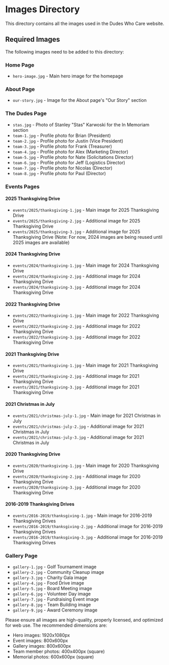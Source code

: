 # Images Directory

This directory contains all the images used in the Dudes Who Care website.

## Required Images

The following images need to be added to this directory:

### Home Page
- `hero-image.jpg` - Main hero image for the homepage

### About Page
- `our-story.jpg` - Image for the About page's "Our Story" section

### The Dudes Page
- `stas.jpg` - Photo of Stanley "Stas" Karwoski for the In Memoriam section
- `team-1.jpg` - Profile photo for Brian (President)
- `team-2.jpg` - Profile photo for Justin (Vice President)
- `team-3.jpg` - Profile photo for Frank (Treasurer)
- `team-4.jpg` - Profile photo for Alex (Marketing Director)
- `team-5.jpg` - Profile photo for Nate (Solicitations Director)
- `team-6.jpg` - Profile photo for Jeff (Logistics Director)
- `team-7.jpg` - Profile photo for Nicolas (Director)
- `team-8.jpg` - Profile photo for Paul (Director)

### Events Pages
#### 2025 Thanksgiving Drive
- `events/2025/thanksgiving-1.jpg` - Main image for 2025 Thanksgiving Drive
- `events/2025/thanksgiving-2.jpg` - Additional image for 2025 Thanksgiving Drive
- `events/2025/thanksgiving-3.jpg` - Additional image for 2025 Thanksgiving Drive
(Note: For now, 2024 images are being reused until 2025 images are available)

#### 2024 Thanksgiving Drive
- `events/2024/thanksgiving-1.jpg` - Main image for 2024 Thanksgiving Drive
- `events/2024/thanksgiving-2.jpg` - Additional image for 2024 Thanksgiving Drive
- `events/2024/thanksgiving-3.jpg` - Additional image for 2024 Thanksgiving Drive

#### 2022 Thanksgiving Drive
- `events/2022/thanksgiving-1.jpg` - Main image for 2022 Thanksgiving Drive
- `events/2022/thanksgiving-2.jpg` - Additional image for 2022 Thanksgiving Drive
- `events/2022/thanksgiving-3.jpg` - Additional image for 2022 Thanksgiving Drive

#### 2021 Thanksgiving Drive
- `events/2021/thanksgiving-1.jpg` - Main image for 2021 Thanksgiving Drive
- `events/2021/thanksgiving-2.jpg` - Additional image for 2021 Thanksgiving Drive
- `events/2021/thanksgiving-3.jpg` - Additional image for 2021 Thanksgiving Drive

#### 2021 Christmas in July
- `events/2021/christmas-july-1.jpg` - Main image for 2021 Christmas in July
- `events/2021/christmas-july-2.jpg` - Additional image for 2021 Christmas in July
- `events/2021/christmas-july-3.jpg` - Additional image for 2021 Christmas in July

#### 2020 Thanksgiving Drive
- `events/2020/thanksgiving-1.jpg` - Main image for 2020 Thanksgiving Drive
- `events/2020/thanksgiving-2.jpg` - Additional image for 2020 Thanksgiving Drive
- `events/2020/thanksgiving-3.jpg` - Additional image for 2020 Thanksgiving Drive

#### 2016-2019 Thanksgiving Drives
- `events/2016-2019/thanksgiving-1.jpg` - Main image for 2016-2019 Thanksgiving Drives
- `events/2016-2019/thanksgiving-2.jpg` - Additional image for 2016-2019 Thanksgiving Drives
- `events/2016-2019/thanksgiving-3.jpg` - Additional image for 2016-2019 Thanksgiving Drives

### Gallery Page
- `gallery-1.jpg` - Golf Tournament image
- `gallery-2.jpg` - Community Cleanup image
- `gallery-3.jpg` - Charity Gala image
- `gallery-4.jpg` - Food Drive image
- `gallery-5.jpg` - Board Meeting image
- `gallery-6.jpg` - Volunteer Day image
- `gallery-7.jpg` - Fundraising Event image
- `gallery-8.jpg` - Team Building image
- `gallery-9.jpg` - Award Ceremony image

Please ensure all images are high-quality, properly licensed, and optimized for web use. The recommended dimensions are:
- Hero images: 1920x1080px
- Event images: 800x600px
- Gallery images: 800x600px
- Team member photos: 400x400px (square)
- Memorial photos: 600x600px (square) 